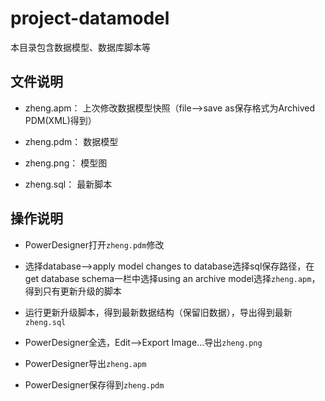 # project-datamodel

本目录包含数据模型、数据库脚本等

## 文件说明

- zheng.apm： 上次修改数据模型快照（file-->save as保存格式为Archived PDM(XML)得到）

- zheng.pdm： 数据模型

- zheng.png： 模型图

- zheng.sql： 最新脚本

## 操作说明

- PowerDesigner打开`zheng.pdm`修改

- 选择database-->apply model changes to database选择sql保存路径，在get database schema一栏中选择using an archive model选择`zheng.apm`，得到只有更新升级的脚本

- 运行更新升级脚本，得到最新数据结构（保留旧数据），导出得到最新`zheng.sql`

- PowerDesigner全选，Edit-->Export Image...导出`zheng.png`

- PowerDesigner导出`zheng.apm`

- PowerDesigner保存得到`zheng.pdm`